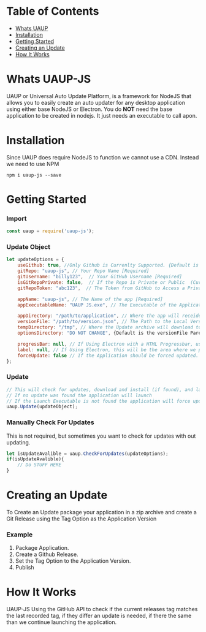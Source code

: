 # Table of Contents
- [Whats UAUP](#whats-uaup-js)
- [Installation](#installation)
- [Getting Started](#getting-started)
- [Creating an Update](#creating-an-update)
- [How It Works](#how-it-works)

# Whats UAUP-JS
UAUP or Universal Auto Update Platform, is a framework for NodeJS that allows you to easily create an auto updater for any desktop application using either base NodeJS or Electron. 
You do **NOT** need the base application to be created in nodejs.  It just needs an executable to call apon.

# Installation
Since UAUP does require NodeJS to function we cannot use a CDN.
Instead we need to use NPM
```
npm i uaup-js --save
```

# Getting Started
### Import
```javascript
const uaup = require('uaup-js');
```

### Update Object

```javascript
let updateOptions = {
    useGithub: true, //Only Github is Currenlty Supported. {Default is true} [Optional]
    gitRepo: "uaup-js", // Your Repo Name [Required]
    gitUsername: "billy123",  // Your GitHub Username [Required]
    isGitRepoPrivate: false,  // If the Repo is Private or Public  (Currently not Supported) {Default is false} [Optional]
    gitRepoToken: "abc123",  // The Token from GitHub to Access a Private Repo.  Only for Private Repos {Default is null} [Optional]

    appName: "uaup-js", // The Name of the app [Required]
    appExecutableName: "UAUP JS.exe", // The Executable of the Application to be Run after updating [Required]

    appDirectory: "/path/to/application", // Where the app will receide, make sure your app has permissions to be there.{Default is "Application Data/AppName"} [Optional]
    versionFile: "/path/to/version.json", // The Path to the Local Version File. {Default is "Application directory/settings/version.json"} [Optional]
    tempDirectory: "/tmp", // Where the Update archive will download to. {Default is "Application directory/tmp"} [Optional]
    optionsDirectory: "DO NOT CHANGE", {Default is the versionFile Parent Directory} [DO NOT CHANGE]

    progressBar: null, // If Using Electron with a HTML Progressbar, use that element here, otherwise ignore {Default is null} [Optional]
    label: null, // If Using Electron, this will be the area where we put status updates using InnerHTML {Default is null} [Optional]
    forceUpdate: false // If the Application should be forced updated.  This will change to true if any errors ocurr while launching. {Default is false} [Optional]
};
```

### Update
```javascript
// This will check for updates, download and install (if found), and launch the application.
// If no update was found the application will launch
// If the Launch Executable is not found the application will force update
uaup.Update(updateObject);
```

### Manually Check For Updates
This is not required, but sometimes you want to check for updates with out updating.

```javascript
let isUpdateAvalible = uaup.CheckForUpdates(updateOptions);
if(isUpdateAvalible){
    // Do STUFF HERE
}
```
# Creating an Update
To Create an Update package your application in a zip archive and create a Git Release using the Tag Option as the Application Version
### Example
1. Package Application.
1. Create a Github Release.
1. Set the Tag Option to the Application Version.
1. Publish

# How It Works
UAUP-JS Using the GitHub API to check if the current releases tag matches the last recorded tag, if they differ an update is needed, if there the same than we continue launching the application.

